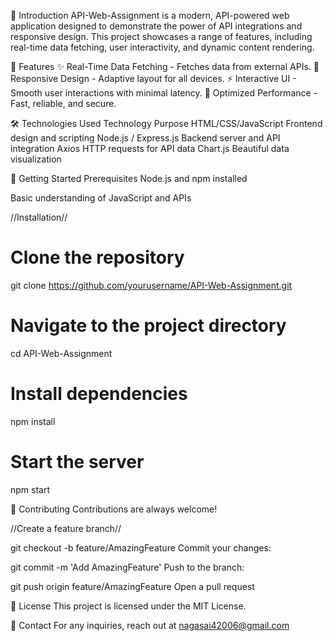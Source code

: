 🌟 Introduction
API-Web-Assignment is a modern, API-powered web application designed to demonstrate the power of API integrations and responsive design. This project showcases a range of features, including real-time data fetching, user interactivity, and dynamic content rendering.

🎯 Features
✨ Real-Time Data Fetching - Fetches data from external APIs.
🎨 Responsive Design - Adaptive layout for all devices.
⚡ Interactive UI - Smooth user interactions with minimal latency.
🚀 Optimized Performance - Fast, reliable, and secure.

🛠️ Technologies Used
Technology	Purpose
HTML/CSS/JavaScript	Frontend design and scripting
Node.js / Express.js	Backend server and API integration
Axios	HTTP requests for API data
Chart.js	Beautiful data visualization

🚀 Getting Started
Prerequisites
Node.js and npm installed

Basic understanding of JavaScript and APIs

//Installation//

# Clone the repository
git clone https://github.com/yourusername/API-Web-Assignment.git

# Navigate to the project directory
cd API-Web-Assignment

# Install dependencies
npm install

# Start the server
npm start

🤝 Contributing
Contributions are always welcome!


//Create a feature branch//

git checkout -b feature/AmazingFeature
Commit your changes:

git commit -m 'Add AmazingFeature'
Push to the branch:

git push origin feature/AmazingFeature
Open a pull request

📜 License
This project is licensed under the MIT License.

📧 Contact
For any inquiries, reach out at nagasai42006@gmail.com



